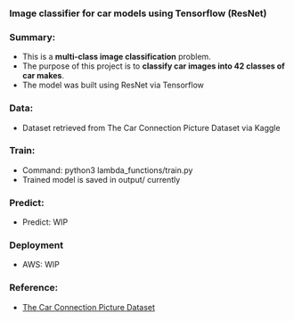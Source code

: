 ### Image classifier for car models using Tensorflow (ResNet)

### Summary:

 - This is a **multi-class image classification** problem.
 - The purpose of this project is to **classify car images into 42 classes of car makes**. 
 - The model was built using ResNet via Tensorflow
 
### Data:

  - Dataset retrieved from The Car Connection Picture Dataset via Kaggle

### Train:

 - Command: python3 lambda_functions/train.py
 - Trained model is saved in output/ currently

### Predict:

  - Predict: WIP

### Deployment

  - AWS: WIP

### Reference:
 - [The Car Connection Picture Dataset](https://www.kaggle.com/datasets/prondeau/the-car-connection-picture-dataset)
